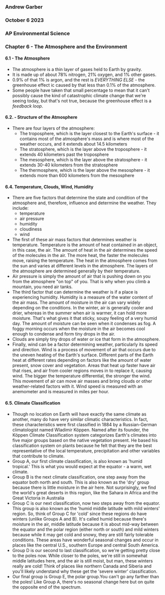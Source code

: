 ### Andrew Garber
### October 6 2023
### AP Environmental Science
### Chapter 6 - The Atmosphere and the Environment

#### 6.1 - The Atmosphere
 - The atmosphere is a thin layer of gases held to Earth by gravity.
 - It is made up of about 78% nitrogen, 21% oxygen, and 1% other gases.
 - 0.9% of that 1% is argon, and the rest is *EVERYTHING ELSE* - the greenhouse effect ic caused by that less than 0.1% of the atmosphere.
 - Some people have taken that small percentage to mean that it can't possibly cause the kind of catastrophic climate change that we're seeing today, but that's not true, because the greenhouse effect is a *feedback loop*.

#### 6.2. - Structure of the Atmosphere
 - There are four layers of the atmosphere:
   - The troposphere, which is the layer closest to the Earth's surface - it contains most of the atmosphere's mass and is where most of the weather occurs, and it extends about 14.5 kilometers
   - The stratosphere, which is the layer above the troposphere - it extends 40 kilometers past the troposphere
   - The mesosphere, which is the layer above the stratosphere - it extends 30-40 kilometers from the stratosphere
   - The thermosphere, which is the layer above the mesosphere - it extends more than 600 kilometers from the mesosphere


#### 6.4. Temperature, Clouds, Wind, Humidity
 - There are five factors that determine the state and condition of the atmosphere and, therefore, influence and determine the weather. They include:
    - temperature
    - air pressure
    - humidity
    - cloudiness
    - wind
 - The first of these air mass factors that determines weather is temperature. Temperature is the amount of heat contained in an object, in this case, the air. The amount of heat in the air determines the speed of the molecules in the air. The more heat, the faster the molecules move, raising the temperature. The heat in the atmosphere comes from the sun and varies at different levels in the atmosphere. The layers of the atmosphere are determined generally by their temperature. 
 - Air pressure is simply the amount of air that is pushing down on you from the atmosphere "on top" of you. That is why when you climb a mountain, you need air tanks.
 - The third factor that can determine the weather is if a place is experiencing humidity. Humidity is a measure of the water content of the air mass. The amount of moisture in the air can vary widely depending on the conditions. In the winter, air is generally cooler and drier, whereas in the summer when air is warmer, it can hold more moisture. That's what gives it that sticky, soupy feeling of a very humid day. The amount of moisture can be seen when it condenses as fog. A foggy morning occurs when the moisture in the air becomes cool enough to condense and form tiny drops in the air.
 - Clouds are simply tiny drops of water or ice that form in the atmosphere.
 - Finally, wind can be a factor determining weather, particularly its speed and direction. Wind is a process of movement of air that occurs due to the uneven heating of the Earth's surface. Different parts of the Earth heat at different rates depending on factors like the amount of water present, snow cover and vegetation. Areas that heat up faster have air that rises, and air from cooler regions moves in to replace it, causing wind. The bigger the temperature differential, the stronger the wind. This movement of air can move air masses and bring clouds or other weather-related factors with it. Wind speed is measured with an anemometer and is measured in miles per hour.


#### 6.5. Climate Classification 
 - Though no location on Earth will have exactly the same climate as another, many do have very similar climatic characteristics. In fact, these characteristics were first classified in 1884 by a Russian-German climatologist named Wladimir Köppen. Named after its founder, the Köppen Climate Classification system categorizes Earth's climates into five major groups based on the native vegetation present. He based his classification system on plants because he felt that they are the best representative of the local temperature, precipitation and other variables that contribute to climate.
 - Group A, our first climate classification, is also known as 'humid tropical.' This is what you would expect at the equator - a warm, wet climate. 
 - Group B is the next climate classification, one step away from the equator both north and south. This is also known as the 'dry' group because there is little moisture in the air here. Not surprisingly, we find the world's great deserts in this region, like the Sahara in Africa and the Great Victoria in Australia
 - Group C is our next classification, now two steps away from the equator. This group is also known as the 'humid middle latitude with mild winters' region. So, think of Group C for 'cold' since these regions do have winters (unlike Groups A and B). It's called humid because there's moisture in the air, middle latitude because it is about mid-way between the equator and the polar region (either north or south) and mild winters because while it may get cold and snowy, they are still fairly tolerable conditions. These areas have wonderful seasonal changes and occur in places like the central U.S., southern Europe and central South America.
 - Group D is our second to last classification, so we're getting pretty close to the poles now. While closer to the poles, we're still in somewhat middle latitudes here, and the air is still moist, but man, these winters really are cold! Think of places like northern Canada and Siberia and you'll likely understand why these get the 'severe winter' classification.
 - Our final group is Group E, the polar group.You can't go any farther than the poles! Like Group A, there's no seasonal change here but on quite the opposite end of the spectrum.